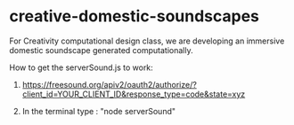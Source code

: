 # creative-domestic-soundscapes

For Creativity computational design class, we are developing an immersive domestic soundscape generated computationally.

How to get the serverSound.js to work:

1.  https://freesound.org/apiv2/oauth2/authorize/?client_id=YOUR_CLIENT_ID&response_type=code&state=xyz

2.  In the terminal type : "node serverSound"

